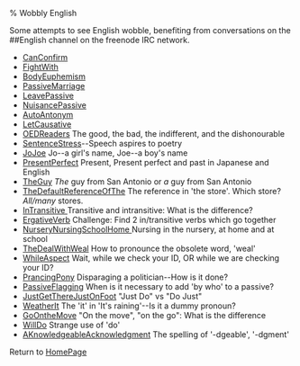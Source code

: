 % Wobbly English

Some attempts to see English wobble, benefiting from conversations on the ##English channel on the freenode IRC network.

* [CanConfirm](CanConfirm.html)
* [FightWith](FightWith.html)
* [BodyEuphemism](BodyEuphemism.html)
* [PassiveMarriage](PassiveMarriage.html)
* [LeavePassive](LeavePassive.html)
* [NuisancePassive](NuisancePassive.html)
* [AutoAntonym](AutoAntonym.html)
* [LetCausative](LetCausative.html)
* [OEDReaders](OEDReaders.html) The good, the bad, the indifferent, and the dishonourable
* [SentenceStress](SentenceStress.html)--Speech aspires to poetry
* [JoJoe](JoJoe.html) Jo--a girl's name, Joe--a boy's name
* [PresentPerfect](PresentPerfect.html) Present, Present perfect and past in Japanese and English
* [TheGuy](TheGuy.html) *The* guy from San Antonio or *a* guy from San Antonio
* [TheDefaultReferenceOfThe](TheDefaultReferenceOfThe.html) The reference in 'the store'. Which store? *All/many* stores.
* [InTransitive ](InTransitive.html) Transitive and intransitive: What is the difference?
* [ErgativeVerb](ErgativeVerb.html) Challenge: Find 2 in/transitive verbs which go together
* [NurseryNursingSchoolHome ](NurseryNursingSchoolHome.html) Nursing in the nursery, at home and at school
* [TheDealWithWeal](TheDealWithWeal.html) How to pronounce the obsolete word, 'weal'
* [WhileAspect](WhileAspect.html) Wait, while we check your ID, OR while we are checking your ID?
* [PrancingPony](PrancingPony.html) Disparaging a politician--How is it done?
* [PassiveFlagging](PassiveFlagging.html) When is it necessary to add 'by who' to a passive?
* [JustGetThereJustOnFoot](JustGetThereJustOnFoot.html) "Just Do" vs "Do Just"
* [WeatherIt](WeatherIt.html) The 'it' in 'It's raining'--Is it a dummy pronoun?
* [GoOntheMove](GoOntheMove.html) "On the move", "on the go": What is the difference
* [WillDo](WillDo.html) Strange use of 'do'
* [AKnowledgeableAcknowledgment](AKnowledgeableAcknowledgment.html) The spelling of '-dgeable', '-dgment'

Return to [HomePage](HomePage.html)
